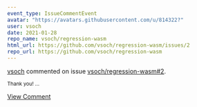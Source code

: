 ```yaml
---
event_type: IssueCommentEvent
avatar: "https://avatars.githubusercontent.com/u/814322?"
user: vsoch
date: 2021-01-28
repo_name: vsoch/regression-wasm
html_url: https://github.com/vsoch/regression-wasm/issues/2
repo_url: https://github.com/vsoch/regression-wasm
---
```


<a href='https://github.com/vsoch' target='_blank'>vsoch</a> commented on issue <a href='https://github.com/vsoch/regression-wasm/issues/2' target='_blank'>vsoch/regression-wasm#2</a>.

<small>Thank you!...</small>

<a href='https://github.com/vsoch/regression-wasm/issues/2' target='_blank'>View Comment</a>